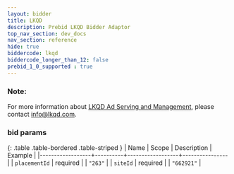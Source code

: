 ```yaml
---
layout: bidder
title: LKQD
description: Prebid LKQD Bidder Adaptor
top_nav_section: dev_docs
nav_section: reference
hide: true
biddercode: lkqd
biddercode_longer_than_12: false
prebid_1_0_supported : true
---
```


### Note:
For more information about [LKQD Ad Serving and Management](http://www.lkqd.com/ad-serving-and-management/), please contact [info@lkqd.com](info@lkqd.com).

### bid params

{: .table .table-bordered .table-striped }
| Name             | Scope    | Description      | Example        |
|------------------+----------+------------------+----------------|
| `placementId`    | required |                  | `"263"`        |
| `siteId`         | required |                  | `"662921"`     |
